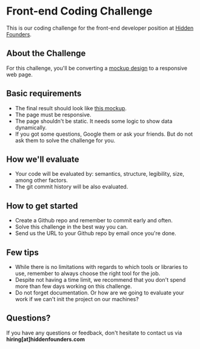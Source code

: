 # Front-end Coding Challenge

This is our coding challenge for the front-end developer position at [Hidden Founders](https://hiddenfounders.com). 

## About the Challenge
For this challenge, you'll be converting a [mockup design](https://invis.io/T7DBK3YQ6#/251649617_Page_1) to a responsive web page. 

## Basic requirements
* The final result should look like [this mockup](https://invis.io/T7DBK3YQ6#/251649617_Page_1).
* The page must be responsive.
* The page shouldn't be static. It needs some logic to show data dynamically.
* If you got some questions, Google them or ask your friends. But do not ask them to solve the challenge for you.

## How we'll evaluate
* Your code will be evaluated by: semantics, structure, legibility, size, among other factors.
* The git commit history will be also evaluated.

## How to get started
* Create a Github repo and remember to commit early and often. 
* Solve this challenge in the best way you can.
* Send us the URL to your Github repo by email once you're done.

## Few tips
* While there is no limitations with regards to which tools or libraries to use, remember to always choose the right tool for the job.
* Despite not having a time limit, we recommend that you don't spend more than few days working on this challenge.
* Do not forget documentation. Or how are we going to evaluate your work if we can't init the project on our machines?

## Questions?

If you have any questions or feedback, don't hesitate to contact us via **hiring[at]hiddenfounders.com**
